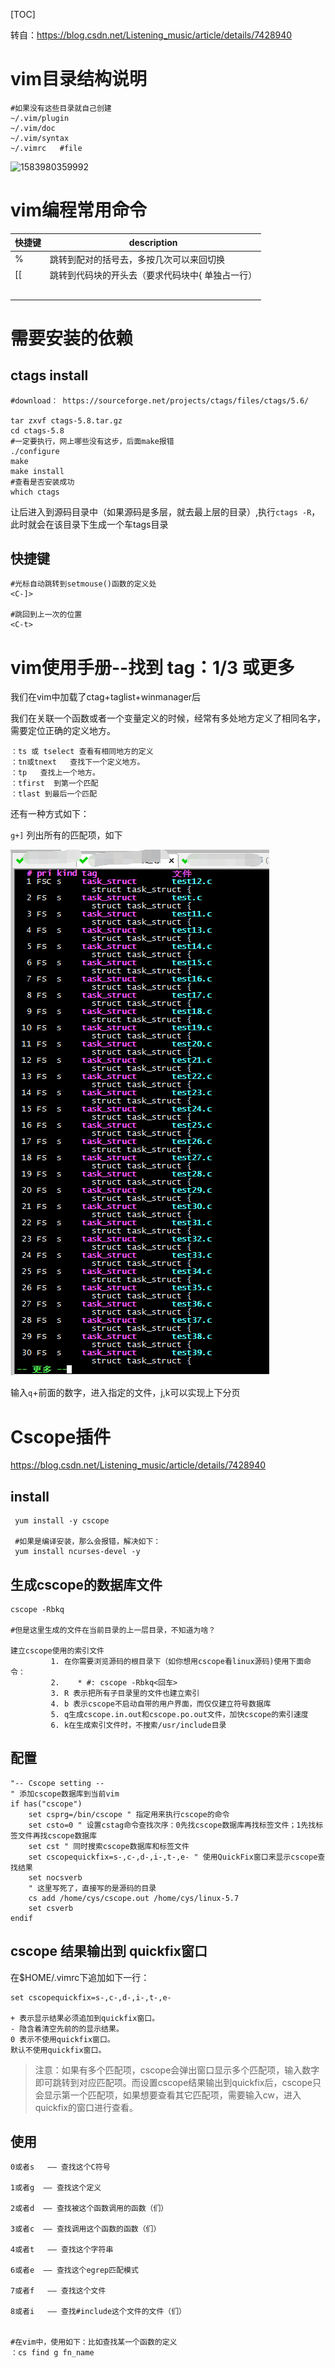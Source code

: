 [TOC]



转自：https://blog.csdn.net/Listening_music/article/details/7428940

# vim目录结构说明

```shell
#如果没有这些目录就自己创建
~/.vim/plugin
~/.vim/doc
~/.vim/syntax
~/.vimrc   #file

```

![1583980359992](C:\Users\landun\AppData\Roaming\Typora\typora-user-images\1583980359992.png)

# vim编程常用命令

| 快捷键 | description                                      |
| ------ | ------------------------------------------------ |
| %      | 跳转到配对的括号去，多按几次可以来回切换         |
| [[     | 跳转到代码块的开头去（要求代码块中{ 单独占一行） |
|        |                                                  |
|        |                                                  |
|        |                                                  |
|        |                                                  |
|        |                                                  |



# 需要安装的依赖

## ctags install

```shell
#download： https://sourceforge.net/projects/ctags/files/ctags/5.6/

tar zxvf ctags-5.8.tar.gz 
cd ctags-5.8
#一定要执行，网上哪些没有这步，后面make报错
./configure 
make
make install
#查看是否安装成功
which ctags
```

让后进入到源码目录中（如果源码是多层，就去最上层的目录）,执行`ctags -R`，此时就会在该目录下生成一个车tags目录

## 快捷键

```shell
#光标自动跳转到setmouse()函数的定义处
<C-]>

#跳回到上一次的位置
<C-t>

```





# vim使用手册--找到 tag：1/3 或更多



我们在vim中加载了ctag+taglist+winmanager后

我们在关联一个函数或者一个变量定义的时候，经常有多处地方定义了相同名字，需要定位正确的定义地方。

```shell
：ts 或 tselect 查看有相同地方的定义
：tn或tnext   查找下一个定义地方。
：tp   查找上一个地方。
：tfirst  到第一个匹配
：tlast 到最后一个匹配
```

还有一种方式如下：

`g+]` 列出所有的匹配项，如下

![](../../../images/vim/image-20200611111019734.png)

输入`q`+前面的数字，进入指定的文件，j,k可以实现上下分页



# Cscope插件

https://blog.csdn.net/Listening_music/article/details/7428940

## install

````shell
 yum install -y cscope
 
 #如果是编译安装，那么会报错，解决如下：
 yum install ncurses-devel -y 
````

## 生成cscope的数据库文件

```shell
cscope -Rbkq

#但是这里生成的文件在当前目录的上一层目录，不知道为啥？

建立cscope使用的索引文件
         1. 在你需要浏览源码的根目录下（如你想用cscope看linux源码)使用下面命令：
         2.    * #: cscope -Rbkq<回车>
         3. R 表示把所有子目录里的文件也建立索引
         4. b 表示cscope不启动自带的用户界面，而仅仅建立符号数据库
         5. q生成cscope.in.out和cscope.po.out文件，加快cscope的索引速度
         6. k在生成索引文件时，不搜索/usr/include目录
```



## 配置

```shell
"-- Cscope setting --
" 添加cscope数据库到当前vim
if has("cscope")
    set csprg=/bin/cscope " 指定用来执行cscope的命令
    set csto=0 " 设置cstag命令查找次序：0先找cscope数据库再找标签文件；1先找标签文件再找cscope数据库
    set cst " 同时搜索cscope数据库和标签文件
    set cscopequickfix=s-,c-,d-,i-,t-,e- " 使用QuickFix窗口来显示cscope查找结果
    set nocsverb
    " 这里写死了，直接写的是源码的目录
    cs add /home/cys/cscope.out /home/cys/linux-5.7
    set csverb
endif
```





## cscope 结果输出到 quickfix窗口


在$HOME/.vimrc下追加如下一行：

```shell
set cscopequickfix=s-,c-,d-,i-,t-,e-

+ 表示显示结果必须追加到quickfix窗口。
- 隐含着清空先前的的显示结果。
0 表示不使用quickfix窗口。
默认不使用quickfix窗口。
```

> 注意：如果有多个匹配项，cscope会弹出窗口显示多个匹配项，输入数字即可跳转到对应匹配项。而设置cscope结果输出到quickfix后，cscope只会显示第一个匹配项，如果想要查看其它匹配项，需要输入cw，进入quickfix的窗口进行查看。

## 使用

```shell
0或者s   —— 查找这个C符号

1或者g  —— 查找这个定义

2或者d  —— 查找被这个函数调用的函数（们）

3或者c  —— 查找调用这个函数的函数（们）

4或者t   —— 查找这个字符串

6或者e  —— 查找这个egrep匹配模式

7或者f   —— 查找这个文件

8或者i   —— 查找#include这个文件的文件（们）


#在vim中，使用如下：比如查找某一个函数的定义
：cs find g fn_name  
```

